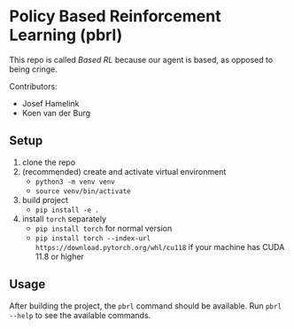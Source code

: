 # Policy Based Reinforcement Learning (pbrl)

This repo is called _Based RL_ because our agent is based, as opposed to being cringe.

Contributors:

- Josef Hamelink
- Koen van der Burg

## Setup

1. clone the repo
2. (recommended) create and activate virtual environment
   - `python3 -m venv venv`
   - `source venv/bin/activate`
3. build project
   - `pip install -e .`
4. install `torch` separately
   - `pip install torch` for normal version
   - `pip install torch --index-url https://download.pytorch.org/whl/cu118` if your machine has CUDA 11.8 or higher

## Usage

After building the project, the `pbrl` command should be available.
Run `pbrl --help` to see the available commands.
